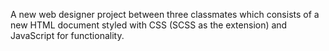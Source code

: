 A new web designer project between three classmates which consists of a new HTML document styled with CSS (SCSS as the extension)
and JavaScript for functionality.